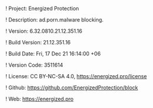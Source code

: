 ! Project: Energized Protection

! Description: ad.porn.malware blocking.

! Version: 6.32.0810.21.12.351.16

! Build Version: 21.12.351.16

! Build Date: Fri, 17 Dec 21 16:14:00 +06

! Version Code: 3511614

! License: CC BY-NC-SA 4.0, https://energized.pro/license

! Github: https://github.com/EnergizedProtection/block

! Web: https://energized.pro
